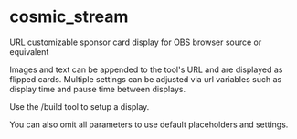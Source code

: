 # cosmic_stream
URL customizable sponsor card display for OBS browser source or equivalent

Images and text can be appended to the tool's URL and are displayed as flipped cards. Multiple settings can be adjusted via url variables such as display time and pause time between displays.

Use the /build tool to setup a display.

You can also omit all parameters to use default placeholders and settings.
